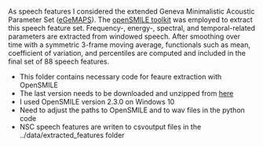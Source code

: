 As speech features I considered the extended Geneva Minimalistic Acoustic Parameter Set ([eGeMAPS](http://ieeexplore.ieee.org/document/7160715/)). The [openSMILE toolkit](http://audeering.com/technology/opensmile/) was employed to extract this speech feature set. Frequency-, energy-, spectral, and temporal-related parameters are extracted from windowed speech. After smoothing over time with a symmetric 3-frame moving average, functionals such as mean, coefficient of variation, and percentiles are computed and included in the final set of 88 speech features.

- This folder contains necessary code for feaure extraction with OpenSMILE
- The last version needs to be downloaded and unzipped from [here](https://audeering.com/technology/opensmile/)
- I used OpenSMILE version 2.3.0 on Windows 10
- Need to adjust the paths to OpenSMILE and to wav files in the python code
- NSC speech features are writen to csvoutput files in the ../data/extracted_features folder

